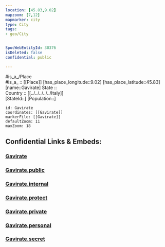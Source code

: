 ```yaml
---
location: [45.83,9.02] 
mapzoom: [7,12] 
mapmarker: city 
type: City
tags:
- geo/City


SpocWebEntityId: 30376
isDeleted: false
confidential: public

---
```

#is_a_/Place  
#is_a_ :: [[Place]] 
[has_place_longitude::9.02] 
[has_place_latitude::45.83] 
[name::Gavirate] 
State ::  
Country :: [[../../../../../Italy]]  
[StateId::] 
[Population::] 



```leaflet
id: Gavirate
coordinates: [[Gavirate]] 
markerFile: [[Gavirate]] 
defaultZoom: 11 
maxZoom: 18
```


## Confidential Links & Embeds: 

### [Gavirate](/_Standards/Earth/Continent/Europe/Europe~South/Italy/regions~Italy/Lombardy/Como/City/Gavirate.md) 

### [Gavirate.public](/_public/Earth/Continent/Europe/Europe~South/Italy/regions~Italy/Lombardy/Como/City/Gavirate.public.md) 

### [Gavirate.internal](/_internal/Earth/Continent/Europe/Europe~South/Italy/regions~Italy/Lombardy/Como/City/Gavirate.internal.md) 

### [Gavirate.protect](/_protect/Earth/Continent/Europe/Europe~South/Italy/regions~Italy/Lombardy/Como/City/Gavirate.protect.md) 

### [Gavirate.private](/_private/Earth/Continent/Europe/Europe~South/Italy/regions~Italy/Lombardy/Como/City/Gavirate.private.md) 

### [Gavirate.personal](/_personal/Earth/Continent/Europe/Europe~South/Italy/regions~Italy/Lombardy/Como/City/Gavirate.personal.md) 

### [Gavirate.secret](/_secret/Earth/Continent/Europe/Europe~South/Italy/regions~Italy/Lombardy/Como/City/Gavirate.secret.md)

